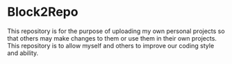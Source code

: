 # Block2Repo
This repository is for the purpose of uploading my own personal projects so that others may make changes to them or use them in their own projects. This repository is to allow myself and others to improve our coding style and ability.

